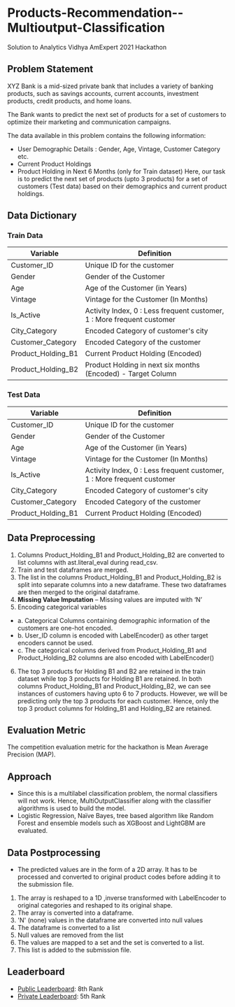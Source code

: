 # Products-Recommendation--Multioutput-Classification
Solution to Analytics Vidhya AmExpert 2021 Hackathon


## Problem Statement
XYZ Bank is a mid-sized private bank that includes a variety of banking products, such as savings accounts, current accounts, investment products, credit products, and home loans.

The Bank wants to predict the next set of products for a set of customers to optimize their marketing and communication campaigns.

The data available in this problem contains the following information:
- User Demographic Details : Gender, Age, Vintage, Customer Category etc.
- Current Product Holdings
- Product Holding in Next 6 Months (only for Train dataset)
Here, our task is to predict the next set of products (upto 3 products) for a set of customers (Test data) based on their demographics and current product holdings.

## Data Dictionary

### Train Data
Variable | Definition
--- | ---
Customer_ID | Unique ID for the customer 
Gender | Gender of the Customer
Age | Age of the Customer (in Years)
Vintage | Vintage for the Customer (In Months)
Is_Active | Activity Index, 0 :  Less frequent customer, 1 : More frequent customer
City_Category | Encoded Category of customer's city
Customer_Category | Encoded Category of the customer
Product_Holding_B1 | Current Product Holding (Encoded)
Product_Holding_B2 | Product Holding in next six months (Encoded) - Target Column

### Test Data
Variable | Definition
--- | ---
Customer_ID | Unique ID for the customer 
Gender | Gender of the Customer
Age | Age of the Customer (in Years)
Vintage | Vintage for the Customer (In Months)
Is_Active | Activity Index, 0 :  Less frequent customer, 1 : More frequent customer
City_Category | Encoded Category of customer's city
Customer_Category | Encoded Category of the customer
Product_Holding_B1 | Current Product Holding (Encoded)

## Data Preprocessing
1. Columns Product_Holding_B1 and Product_Holding_B2  are converted to list columns with ast.literal_eval during read_csv.
2. Train and test dataframes are merged.
3. The list in the columns Product_Holding_B1 and Product_Holding_B2 is split into separate columns into a new dataframe. These two dataframes are then merged to the original dataframe. 
4. **Missing Value Imputation** – Missing values are imputed with ‘N’
5. Encoding categorical variables
- a. Categorical Columns containing demographic information of the customers are one-hot encoded. 
- b. User_ID column is encoded with LabelEncoder() as other target encoders cannot be used. 
- c. The categorical columns derived from Product_Holding_B1 and Product_Holding_B2 columns are also encoded with LabelEncoder() 
6. The top 3 products for Holding B1 and B2 are retained in the train dataset while top 3 products for Holding B1 are retained. 
In both columns Product_Holding_B1 and Product_Holding_B2, we can see instances of customers having upto 6 to 7 products. However, we will be predicting only the top 3 products for each customer. Hence, only the top 3 product columns for Holding_B1 and Holding_B2 are retained. 


## Evaluation Metric
The competition evaluation metric for the hackathon is Mean Average Precision (MAP).


## Approach
- Since this is a multilabel classification problem, the normal classifiers will not work. Hence, MultiOutputClassifier along with the classifier algorithms is used to build the model.
- Logistic Regression, Naïve Bayes, tree based algorithm like Random Forest and ensemble models such as XGBoost and LightGBM are evaluated. 


## Data Postprocessing
- The predicted values are in the form of a 2D array. It has to be processed and converted to original product codes before adding it to the submission file. 
1. The array is reshaped to a 1D ,inverse transformed with LabelEncoder to original categories and reshaped to its original shape.
2. The array is converted into a dataframe. 
3. 'N' (none) values in the dataframe are converted into null values
4. The dataframe is converted to a list
5. Null values are removed from the list
6. The values are mapped to a set and the set is converted to a list.
7. This list is added to the submission file. 


## Leaderboard
- [Public Leaderboard](https://datahack.analyticsvidhya.com/contest/amexpert-2021-machine-learning-hackathon/#LeaderBoard): 8th Rank
- [Private Leaderboard](https://datahack.analyticsvidhya.com/contest/amexpert-2021-machine-learning-hackathon/#LeaderBoard): 5th Rank
